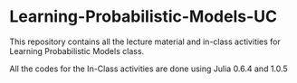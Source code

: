 # Learning-Probabilistic-Models-UC
This repository contains all the lecture material and in-class activities for Learning Probabilistic Models class.

All the codes for the In-Class activities are done using Julia 0.6.4 and 1.0.5
